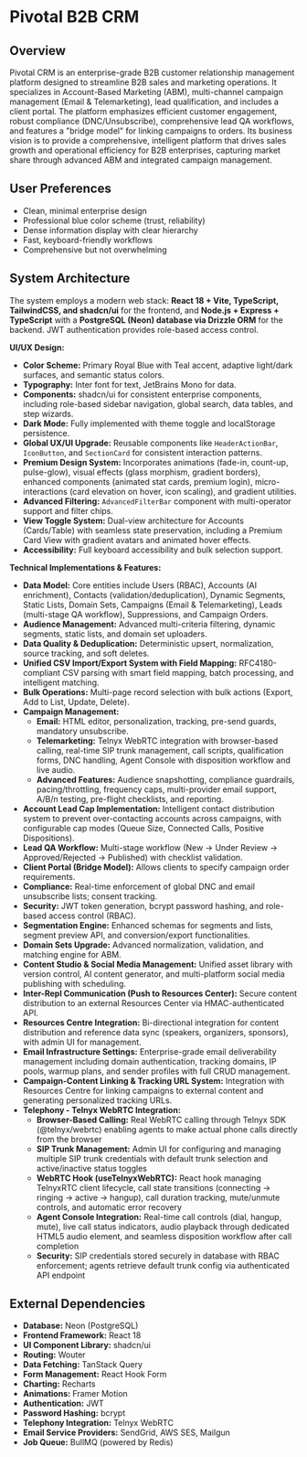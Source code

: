 # Pivotal B2B CRM

## Overview
Pivotal CRM is an enterprise-grade B2B customer relationship management platform designed to streamline B2B sales and marketing operations. It specializes in Account-Based Marketing (ABM), multi-channel campaign management (Email & Telemarketing), lead qualification, and includes a client portal. The platform emphasizes efficient customer engagement, robust compliance (DNC/Unsubscribe), comprehensive lead QA workflows, and features a "bridge model" for linking campaigns to orders. Its business vision is to provide a comprehensive, intelligent platform that drives sales growth and operational efficiency for B2B enterprises, capturing market share through advanced ABM and integrated campaign management.

## User Preferences
- Clean, minimal enterprise design
- Professional blue color scheme (trust, reliability)
- Dense information display with clear hierarchy
- Fast, keyboard-friendly workflows
- Comprehensive but not overwhelming

## System Architecture
The system employs a modern web stack: **React 18 + Vite, TypeScript, TailwindCSS, and shadcn/ui** for the frontend, and **Node.js + Express + TypeScript** with a **PostgreSQL (Neon) database via Drizzle ORM** for the backend. JWT authentication provides role-based access control.

**UI/UX Design:**
- **Color Scheme:** Primary Royal Blue with Teal accent, adaptive light/dark surfaces, and semantic status colors.
- **Typography:** Inter font for text, JetBrains Mono for data.
- **Components:** shadcn/ui for consistent enterprise components, including role-based sidebar navigation, global search, data tables, and step wizards.
- **Dark Mode:** Fully implemented with theme toggle and localStorage persistence.
- **Global UX/UI Upgrade:** Reusable components like `HeaderActionBar`, `IconButton`, and `SectionCard` for consistent interaction patterns.
- **Premium Design System:** Incorporates animations (fade-in, count-up, pulse-glow), visual effects (glass morphism, gradient borders), enhanced components (animated stat cards, premium login), micro-interactions (card elevation on hover, icon scaling), and gradient utilities.
- **Advanced Filtering:** `AdvancedFilterBar` component with multi-operator support and filter chips.
- **View Toggle System:** Dual-view architecture for Accounts (Cards/Table) with seamless state preservation, including a Premium Card View with gradient avatars and animated hover effects.
- **Accessibility:** Full keyboard accessibility and bulk selection support.

**Technical Implementations & Features:**
- **Data Model:** Core entities include Users (RBAC), Accounts (AI enrichment), Contacts (validation/deduplication), Dynamic Segments, Static Lists, Domain Sets, Campaigns (Email & Telemarketing), Leads (multi-stage QA workflow), Suppressions, and Campaign Orders.
- **Audience Management:** Advanced multi-criteria filtering, dynamic segments, static lists, and domain set uploaders.
- **Data Quality & Deduplication:** Deterministic upsert, normalization, source tracking, and soft deletes.
- **Unified CSV Import/Export System with Field Mapping:** RFC4180-compliant CSV parsing with smart field mapping, batch processing, and intelligent matching.
- **Bulk Operations:** Multi-page record selection with bulk actions (Export, Add to List, Update, Delete).
- **Campaign Management:**
    - **Email:** HTML editor, personalization, tracking, pre-send guards, mandatory unsubscribe.
    - **Telemarketing:** Telnyx WebRTC integration with browser-based calling, real-time SIP trunk management, call scripts, qualification forms, DNC handling, Agent Console with disposition workflow and live audio.
    - **Advanced Features:** Audience snapshotting, compliance guardrails, pacing/throttling, frequency caps, multi-provider email support, A/B/n testing, pre-flight checklists, and reporting.
- **Account Lead Cap Implementation:** Intelligent contact distribution system to prevent over-contacting accounts across campaigns, with configurable cap modes (Queue Size, Connected Calls, Positive Dispositions).
- **Lead QA Workflow:** Multi-stage workflow (New → Under Review → Approved/Rejected → Published) with checklist validation.
- **Client Portal (Bridge Model):** Allows clients to specify campaign order requirements.
- **Compliance:** Real-time enforcement of global DNC and email unsubscribe lists; consent tracking.
- **Security:** JWT token generation, bcrypt password hashing, and role-based access control (RBAC).
- **Segmentation Engine:** Enhanced schemas for segments and lists, segment preview API, and conversion/export functionalities.
- **Domain Sets Upgrade:** Advanced normalization, validation, and matching engine for ABM.
- **Content Studio & Social Media Management:** Unified asset library with version control, AI content generator, and multi-platform social media publishing with scheduling.
- **Inter-Repl Communication (Push to Resources Center):** Secure content distribution to an external Resources Center via HMAC-authenticated API.
- **Resources Centre Integration:** Bi-directional integration for content distribution and reference data sync (speakers, organizers, sponsors), with admin UI for management.
- **Email Infrastructure Settings:** Enterprise-grade email deliverability management including domain authentication, tracking domains, IP pools, warmup plans, and sender profiles with full CRUD management.
- **Campaign-Content Linking & Tracking URL System:** Integration with Resources Centre for linking campaigns to external content and generating personalized tracking URLs.
- **Telephony - Telnyx WebRTC Integration:**
    - **Browser-Based Calling:** Real WebRTC calling through Telnyx SDK (@telnyx/webrtc) enabling agents to make actual phone calls directly from the browser
    - **SIP Trunk Management:** Admin UI for configuring and managing multiple SIP trunk credentials with default trunk selection and active/inactive status toggles
    - **WebRTC Hook (useTelnyxWebRTC):** React hook managing TelnyxRTC client lifecycle, call state transitions (connecting → ringing → active → hangup), call duration tracking, mute/unmute controls, and automatic error recovery
    - **Agent Console Integration:** Real-time call controls (dial, hangup, mute), live call status indicators, audio playback through dedicated HTML5 audio element, and seamless disposition workflow after call completion
    - **Security:** SIP credentials stored securely in database with RBAC enforcement; agents retrieve default trunk config via authenticated API endpoint

## External Dependencies
- **Database:** Neon (PostgreSQL)
- **Frontend Framework:** React 18
- **UI Component Library:** shadcn/ui
- **Routing:** Wouter
- **Data Fetching:** TanStack Query
- **Form Management:** React Hook Form
- **Charting:** Recharts
- **Animations:** Framer Motion
- **Authentication:** JWT
- **Password Hashing:** bcrypt
- **Telephony Integration:** Telnyx WebRTC
- **Email Service Providers:** SendGrid, AWS SES, Mailgun
- **Job Queue:** BullMQ (powered by Redis)